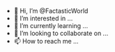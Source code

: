 - 👋 Hi, I’m @FactasticWorld
- 👀 I’m interested in ...
- 🌱 I’m currently learning ...
- 💞️ I’m looking to collaborate on ...
- 📫 How to reach me ...

<!---
FactasticWorld/FactasticWorld is a ✨ special ✨ repository because its `README.md` (this file) appears on your GitHub profile.
You can click the Preview link to take a look at your changes.
--->
